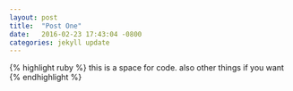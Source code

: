 ```yaml
---
layout: post
title:  "Post One"
date:   2016-02-23 17:43:04 -0800
categories: jekyll update
---
```


{% highlight ruby %}
this is a space for code. also other things if you want
{% endhighlight %}
